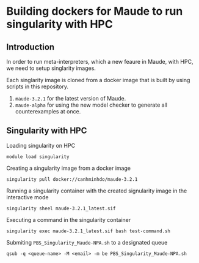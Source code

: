 # Building dockers for Maude to run singularity with HPC

## Introduction

In order to run meta-interpreters, which a new feaure in Maude, with HPC,
we need to setup singlarity images.

Each singlarity image is cloned from a docker image that is built by using scripts in this repository.

1. `maude-3.2.1` for the latest version of Maude.
2. `maude-alpha` for using the new model checker to generate all counterexamples at once.

## Singularity with HPC

Loading singularity on HPC

`module load singularity`

Creating a singularity image from a docker image

`singularity pull docker://canhminhdo/maude-3.2.1`

Running a singularity container with the created signularity image in the interactive mode

`singularity sheel maude-3.2.1_latest.sif`

Executing a command in the singularity container

`singularity exec maude-3.2.1_latest.sif bash test-command.sh`

Submiting `PBS_Singularity_Maude-NPA.sh` to a designated queue

`qsub -q <queue-name> -M <email> -m be PBS_Singularity_Maude-NPA.sh`